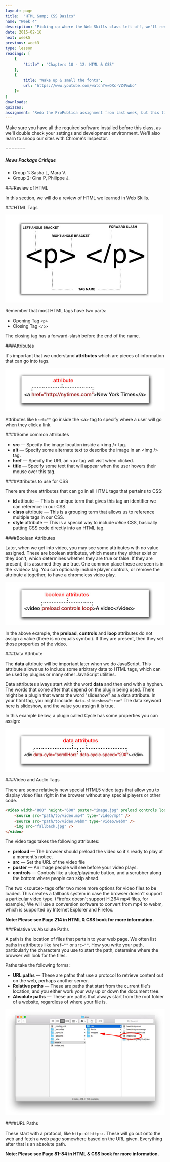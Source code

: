 ```yaml
---
layout: page
title:  "HTML &amp; CSS Basics"
name: "Week 4"
description: "Picking up where the Web Skills class left off, we'll review HTML tags, nesting, and attributes. We'll also review basic CSS selectors and properties."
date: 2015-02-16
next: week5
previous: week3
type: lesson
readings: [
    {
        "title" : "Chapters 10 - 12: HTML & CSS"
    },
    {
        title: "Wake up & smell the fonts",
        url: "https://www.youtube.com/watch?v=OXc-VZ4Vwbo"
    }x
]
downloads: 
quizzes: 
assignment: "Redo the ProPublica assignment from last week, but this time make sure your HTML validates. You also need to start styling the document, making sure to use at least type and class selectors. Design-wise, keep it simple: a column of text on a white background. Stick to black and shades of grey for your text. Don't use any tags that describe style, as opposed to defining content. So avoid the use of \"i\", \"b\", \"hr\", \"font\", \"center\" and the like."
---
```


Make sure you have all the required software installed before this class, as we'll double check your settings and development environment. We'll also learn to snoop our sites with Chrome's Inspector.

=======
<h5>News Package Critique</h5>
<ul>
    <li>Group 1: Sasha L, Mara V.</li>
    <li>Group 2: Gina P, Philippe J.</li>
</ul>

###Review of HTML 

In this section, we will do a review of HTML we learned in Web Skills. 

###HTML Tags

<img src="../assets/images/html-tags.jpg" class="img-responsive left-block" alt="HTML tags" />

Remember that most HTML tags have two parts:

* Opening Tag <code>&lt;p&gt;</code>
* Closing Tag <code>&lt;/p&gt;</code>

The closing tag has a forward-slash before the end of the name.

###Attributes

It's important that we understand **attributes** which are pieces of information that can go into tags.

<img src="../assets/images/attribute.jpg" class="img-responsive left-block" alt="An attribute in a single tag" />

Attributes like `href=""` go inside the &lt;a&gt; tag to specify where a user will go when they click a link.

####Some common attributes

* **src** — Specify the image location inside a &lt;img /&gt; tag.
* **alt** — Specify some alternate text to describe the image in an &lt;img /&gt; tag.
* **href** — Specify the URL an &lt;a&gt; tag will visit when clicked.
* **title** — Specify some text that will appear when the user hovers their mouse over this tag.

####Attributes to use for CSS

There are three attributes that can go in all HTML tags that pertains to CSS:

* **id** attibute — This is a unique term that gives this tag an identifier we can reference in our CSS.
* **class** attribute — This is a grouping term that allows us to reference multiple tags in our CSS.
* **style** attribute — This is a special way to include *inline* CSS, basically putting CSS code directly into an HTML tag.

####Boolean Attributes

Later, when we get into video, you may see some attributes with no value assigned. These are boolean attributes, which means they either exist or they don't, which determines whether they are true or false. If they are present, it is assumed they are true. One common place these are seen is in the &lt;video&gt; tag. You can optionally include player controls, or remove the attribute altogether, to have a chromeless video play.

<img src="../assets/images/attribute-with-no-value.jpg" class="img-responsive left-block" alt="attributes with no value" />

In the above example, the **preload**, **controls** and **loop** attributes do not assign a value (there is no equals symbol). If they are present, then they set those properties of the video.


###Data Attribute

The **data** attribute will be important later when we do JavaScript. This attribute allows us to include some arbitrary data to HTML tags, which can be used by plugins or many other JavaScript utilities.

Data attributes always start with the word **data** and then end with a hyphen. The words that come after that depend on the plugin being used. There might be a plugin that wants the word "slideshow" as a data attribute. In your html tag, you might include: `data-slideshow="true"` The data keyword here is slideshow, and the value you assign it is true. 

In this example below, a plugin called Cycle has some properties you can assign:

<img src="../assets/images/attributes-data.jpg" class="img-responsive left-block" alt="data attributes" />


###Video and Audio Tags

There are some relatively new special HTML5 video tags that allow you to display video files right in the browser without any special players or other code. 

```html
<video width="800" height="600" poster="image.jpg" preload controls loop>
	<source src="path/to/video.mp4" type="video/mp4" />
	<source src="path/to/video.webm" type="video/webm" />
	<img src="fallback.jpg" />
</video>
```

The video tags takes the following attributes:

* **preload** — The browser should preload the video so it's ready to play at a moment's notice.
* **src** — Set the URL of the video file
* **poster** — An image people will see before your video plays.
* **controls** — Controls like a stop/play/mute button, and a scrubber along the bottom where people can skip ahead.

The two &lt;source&gt; tags offer two more more options for video files to be loaded. This creates a fallback system in case the browser doesn't support a particular video type. (Firefox doesn't support H.264 mp4 files, for example.) We will use a conversion software to convert from mp4 to webm, which is supported by Internet Explorer and Firefox.

**Note: Please see Page 214 in HTML &amp; CSS book for more information.**

###Relative vs Absolute Paths

A path is the location of files that pertain to your web page. We often list paths in attributes like `href=""` or `src=""`. How you write your path, particularly the characters you use to start the path, determine where the browser will look for the files.

Paths take the following forms:

* **URL paths** — These are paths that use a protocol to retrieve content out on the web, perhaps another server.
* **Relative paths** — These are paths that start from the current file's location, and you either work your way up or down the document tree.
* **Absolute paths** — These are paths that always start from the root folder of a website, regardless of where your file is.

<img src="../assets/images/folder-structure.jpg" class="img-responsive left-block" alt="folder structure" />

####URL Paths

These start with a protocol, like `http:` or `https:`. These will go out onto the web and fetch a web page somewhere based on the URL given. Everything after that is an absolute path.

**Note: Please see Page 81–84 in HTML &amp; CSS book for more information.**

